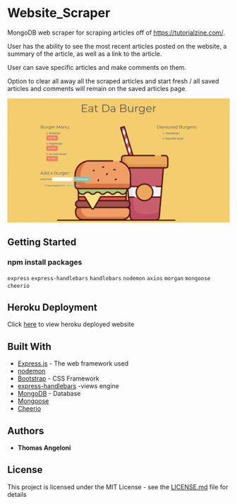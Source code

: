 # Website_Scraper

MongoDB web scraper for scraping articles off of https://tutorialzine.com/.

User has the ability to see the most recent articles posted on the website, a summary of the article, as well as a link to the article.

User can save specific articles and make comments on them.

Option to clear all away all the scraped articles and start fresh / all saved articles and comments will remain on the saved articles page.

![scraper](https://github.com/TJANGEL/sequelizedBurger/blob/master/public/assets/img/sequelizedburger_screenshot.png)

## Getting Started

### npm install packages

`express`
`express-handlebars`
`handlebars`
`nodemon`
`axios`
`morgan`
`mongoose`
`cheerio`

## Heroku Deployment

Click [here](https://sleepy-caverns-38398.herokuapp.com/) to view heroku deployed website

## Built With

- [Express.js](http://www.dropwizard.io/1.0.2/docs/) - The web framework used
- [nodemon](https://nodemon.io/)
- [Bootstrap](https://getbootstrap.com/) - CSS Framework
- [express-handlebars](https://www.npmjs.com/package/express-handlebars) -views engine
- [MongoDB](https://docs.mongodb.com/manual/) - Database
- [Mongoose](http://mongoosejs.com/docs/api.html)
- [Cheerio](https://github.com/cheeriojs/cheerio)

## Authors

- **Thomas Angeloni**

## License

This project is licensed under the MIT License - see the [LICENSE.md](LICENSE.md) file for details
